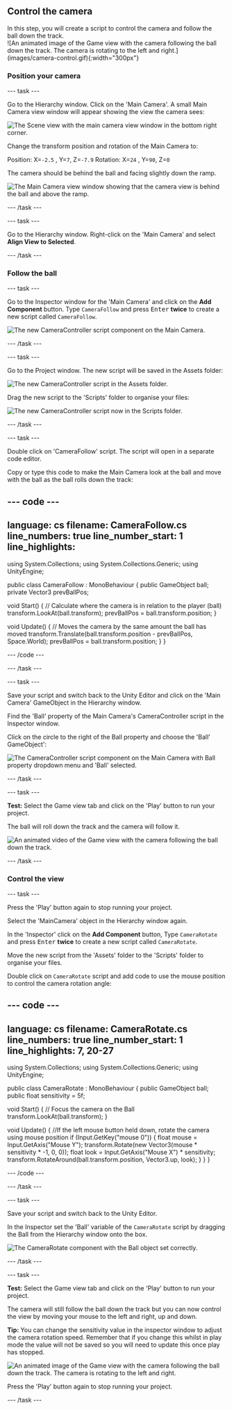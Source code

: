 ## Control the camera

<div style="display: flex; flex-wrap: wrap">
<div style="flex-basis: 200px; flex-grow: 1; margin-right: 15px;">
In this step, you will create a script to control the camera and follow the ball down the track.
</div>
<div>
![An animated image of the Game view with the camera following the ball down the track. The camera is rotating to the left and right.](images/camera-control.gif){:width="300px"}
</div>
</div>

### Position your camera

--- task ---

Go to the Hierarchy window. Click on the 'Main Camera'. A small Main Camera view window will appear showing the view the camera sees:

![The Scene view with the main camera view window in the bottom right corner.](images/camera-window.png)

Change the transform position and rotation of the Main Camera to:

Position: X=`-2.5` , Y=`7`, Z=`-7.9`
Rotation: X=`24` , Y=`90`, Z=`0`

The camera should be behind the ball and facing slightly down the ramp. 

![The Main Camera view window showing that the camera view is behind the ball and above the ramp.](images/camera-positioned.png)

--- /task ---

--- task ---

Go to the Hierarchy window. Right-click on the 'Main Camera' and select **Align View to Selected**. 

--- /task ---

### Follow the ball 

--- task ---

Go to the Inspector window for the 'Main Camera' and click on the **Add Component** button. Type `CameraFollow` and press <kbd>Enter</kbd> **twice** to create a new script called `CameraFollow`.

![The new CameraController script component on the Main Camera.](images/camera-component.png)

--- /task ---

--- task ---

Go to the Project window. The new script will be saved in the Assets folder:

![The new CameraController script in the Assets folder.](images/camera-assets.png)

Drag the new script to the 'Scripts' folder to organise your files:

![The new CameraController script now in the Scripts folder.](images/camera-script.png)

--- /task ---

--- task ---

Double click on 'CameraFollow' script. The script will open in a separate code editor. 

Copy or type this code to make the Main Camera look at the ball and move with the ball as the ball rolls down the track:

--- code ---
---
language: cs
filename: CameraFollow.cs
line_numbers: true
line_number_start: 1
line_highlights: 
---

using System.Collections;
using System.Collections.Generic;
using UnityEngine;

public class CameraFollow : MonoBehaviour
{
  public GameObject ball;
  private Vector3 prevBallPos;

  void Start()
  {
      // Calculate where the camera is in relation to the player (ball)
      transform.LookAt(ball.transform);
      prevBallPos = ball.transform.position;
  }

  void Update()
  {
       // Moves the camera by the same amount the ball has moved
       transform.Translate(ball.transform.position - prevBallPos, Space.World);
       prevBallPos = ball.transform.position;
  }
}

--- /code ---

--- /task ---

--- task ---

Save your script and switch back to the Unity Editor and click on the 'Main Camera' GameObject in the Hierarchy window.

Find the 'Ball' property of the Main Camera's CameraController script in the Inspector window.

Click on the circle to the right of the Ball property and choose the 'Ball' GameObject':

![The CameraController script component on the Main Camera with Ball property dropdown menu and 'Ball' selected.](images/ball-script.png)

--- /task ---

--- task ---

**Test:** Select the Game view tab and click on the 'Play' button to run your project.  

The ball will roll down the track and the camera will follow it. 

![An animated video of the Game view with the camera following the ball down the track.](images/camera-follow.gif)

--- /task ---

### Control the view

--- task ---

Press the 'Play' button again to stop running your project.

Select the 'MainCamera' object in the Hierarchy window again. 

In the 'Inspector' click on the **Add Component** button, Type `CameraRotate` and press <kbd>Enter</kbd> **twice** to create a new script called `CameraRotate`.

Move the new script from the 'Assets' folder to the 'Scripts' folder to organise your files.

Double click on `CameraRotate` script and add code to use the mouse position to control the camera rotation angle:

--- code ---
---
language: cs
filename: CameraRotate.cs
line_numbers: true
line_number_start: 1
line_highlights: 7, 20-27
---

using System.Collections;
using System.Collections.Generic;
using UnityEngine;

public class CameraRotate : MonoBehaviour
{
  public GameObject ball;
  public float sensitivity = 5f;

  void Start()
  {
      // Focus the camera on the Ball
      transform.LookAt(ball.transform);
  }

  void Update()
  {
      //If the left mouse button held down, rotate the camera using mouse position
      if (Input.GetKey("mouse 0"))
      {
          float mouse = Input.GetAxis("Mouse Y");
          transform.Rotate(new Vector3(mouse * sensitivity * -1, 0, 0));
          float look = Input.GetAxis("Mouse X") * sensitivity;
          transform.RotateAround(ball.transform.position, Vector3.up, look);
      } 
  }
}

--- /code ---

--- /task ---

--- task ---

Save your script and switch back to the Unity Editor.

In the Inspector set the 'Ball' variable of the `CameraRotate` script by dragging the Ball from the Hierarchy window onto the box. 

![The CameraRotate component with the Ball object set correctly.](images/camera-rotate-component.png)

--- /task ---

--- task ---

**Test:** Select the Game view tab and click on the 'Play' button to run your project.  

The camera will still follow the ball down the track but you can now control the view by moving your mouse to the left and right, up and down. 

**Tip:** You can change the sensitivity value in the inspector window to adjust the camera rotation speed. Remember that if you change this whilst in play mode the value will not be saved so you will need to update this once play has stopped. 

![An animated image of the Game view with the camera following the ball down the track. The camera is rotating to the left and right.](images/camera-control.gif)

Press the 'Play' button again to stop running your project. 

--- /task ---